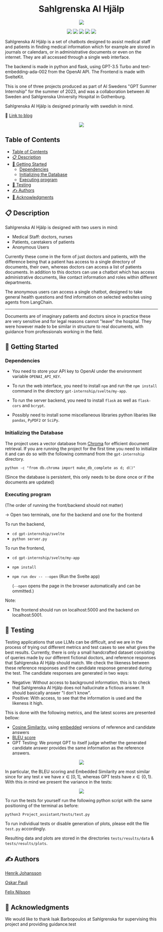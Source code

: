 <h1 align= center>Sahlgrenska AI Hjälp</h1>



<p align="center">
  <img src="img/SAH.png" />
</p>

<p align="center">
<img src="https://img.shields.io/badge/python-3670A0?style=for-the-badge&logo=python&logoColor=ffdd54"/>
<img src="https://img.shields.io/badge/chatGPT-74aa9c?style=for-the-badge&logo=openai&logoColor=white"/>
<img src="https://img.shields.io/badge/pandas-%23150458.svg?style=for-the-badge&logo=pandas&logoColor=white"/>
<img src="https://img.shields.io/badge/Svelte-4A4A55?style=for-the-badge&logo=svelte&logoColor=FF3E00"/>
<img src="https://img.shields.io/badge/Flask-000000?style=for-the-badge&logo=flask&logoColor=white"/>
</p>


Sahlgrenska AI Hjälp is a set of chatbots designed to assist medical staff and patients in finding medical information which for example are stored in journals or calendars, or in administrative documents or even on the internet. They are all accessed through a single web interface.

The backend is made in python and flask, using GPT-3.5 Turbo and text-embedding-ada-002 from the OpenAI API.
The Frontend is made with SvelteKit.

This is one of three projects produced as part of AI Swedens "GPT Summer Internship" for the summer of 2023, and was a collaboration between AI Sweden and Sahlgrenska University Hospital in Gothenburg.

Sahlgrenska AI Hjälp is designed primarily with swedish in mind.

🔗 [Link to blog]( https://my.ai.se/projects/287)

<p align="center">
  <img src="img/dialoguenew.png" />
</p>


## Table of Contents 
- [Table of Contents](#table-of-contents)
- [📋 Description](#-description)
- [🚀 Getting Started](#-getting-started)
  - [Dependencies](#dependencies)
  - [Initializing the Database](#initializing-the-database)
  - [Executing program](#executing-program)
- [🧪 Testing](#-testing)
- [✍️ Authors](#️-authors)
- [🤝 Acknowledgments](#-acknowledgments)




## 📋 Description

Sahlgrenska AI Hjälp is designed with two users in mind:

* Medical Staff: doctors, nurses
* Patients, caretakers of patients
* Anonymous Users
  
Currently these come in the form of just doctors and patients, with the difference being that a patient has access to a single directory of documents, their own, whereas doctors can access a list of patients documents. In addition to this doctors can use a chatbot which has access administrative documents, like contact information and roles within different departments.

The anonymous users can access a single chatbot, designed to take general health questions and find information on selected websites using agents from LangChain.

---

Documents are of imaginary patients and doctors since in practice these are very sensitive and for legal reasons cannot "leave" the hospital.
They were however made to be similar in structure to real documents, with guidance from professionals working in the field.



## 🚀 Getting Started

### Dependencies

* You need to store your API key to OpenAI under the environment variable ```OPENAI_API_KEY```.
  
* To run the web interface, you need to install ```npm``` and run the ```npm install``` command in the directory ```gpt-internship/svelte/my-app```.
  
* To run the server backend, you need to install ```flask``` as well as ```flask-cors``` and ```bcrypt```.

* Possibly need to install some miscellaneous libraries python libaries like ```pandas```, ```PyPDF2``` or ```SciPy```.

### Initializing the Database
The project uses a vector database from [Chroma](https://docs.trychroma.com/) for efficient document retrieval. If you are running the project for the first time you need to initialize it and can do so with the following command from the ```gpt-internship``` directory.

```
python -c "from db.chroma import make_db_complete as d; d()"
```

(Since the database is persistent, this only needs to be done once or if the documents are updated)
### Executing program

(The order of running the front/backend should not matter)

-> Open two terminals, one for the backend and one for the frontend

To run the backend,
- `cd gpt-internship/svelte`
- `python server.py`


To run the frontend,
- `cd gpt-internship/svelte/my-app`
- `npm install`
- `npm run dev -- --open` (Run the Svelte app)

    (`--open` opens the page in the browser automatically and can be ommitted.)

Note:
- The frontend should run on localhost:5000 and the backend on localhost:5001.


## 🧪 Testing
Testing applications that use LLMs can be difficult, and we are in the process of trying out different metrics and test cases to see what gives the best results.
Currently, there is only a small handcrafted dataset consisting of queries made by our different fictional doctors, and reference responses that Sahlgrenska AI Hjälp should match.
We check the likeness between these reference responses and the candidate response generated during the test. The candidate responses are generated in two ways:

* Negative: Without access to background information, this is to check that Sahlgrenska AI Hjälp does not hallucinate a fictious answer. It should basically answer "I don't know".
* Positive: With access, to see that the information is used and the likeness it high.

This is done with the following metrics, and the latest scores are presented bellow:
* [Cosine Similarity](https://en.wikipedia.org/wiki/Cosine_similarity), using [embedded](https://platform.openai.com/docs/guides/embeddings/what-are-embeddings) versions of reference and candidate answers
* [BLEU score](https://en.wikipedia.org/wiki/BLEU)
* GPT Testing: We prompt GPT to itself judge whether the generated candidate answer provides the same information as the reference answers.

<p align="center">
  <img src="Project_assistant/tests/results/plots/barplot_tot.png" />
</p>



In particular, the BLEU scoring and Embedded Similarity are most similar since for any test $x$ we have $x \in [0,1]$, whereas GPT tests have $x \in \{0,1\}$. With this in mind we present the variance in the tests:

<p align="center">
  <img src="Project_assistant/tests/results/plots/boxplot_avg.png" />
</p>

To run the tests for yourself run the following python script with the same positioning of the terminal as before:
```
python3 Project_assistant/tests/test.py
```
To run individiual tests or disable generation of plots, please edit the file ```test.py``` accordingly.

Resulting data and plots are stored in the directories ```tests/results/data``` & ```tests/results/plots```.


## ✍️ Authors
[Henrik Johansson](https://github.com/henkejson)

[Oskar Pauli](https://github.com/OGPauli)

[Felix Nilsson](https://github.com/Felix-Nilsson)


## 🤝 Acknowledgments

We would like to thank Isak Barbopoulos at Sahlgrenska for supervising this project and providing guidance.test
